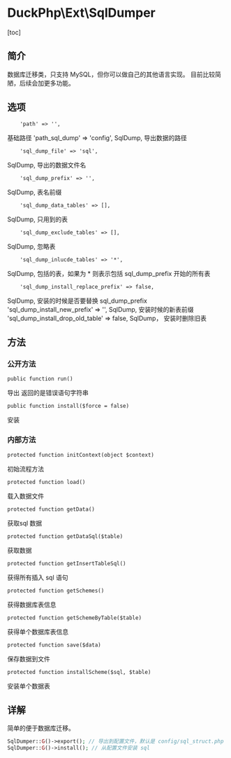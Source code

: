 # DuckPhp\Ext\SqlDumper
[toc]

## 简介

数据库迁移类，只支持 MySQL，但你可以做自己的其他语言实现。
目前比较简陋，后续会加更多功能。

## 选项

        'path' => '',
基础路径
        'path_sql_dump' => 'config',
SqlDump, 导出数据的路径

        'sql_dump_file' => 'sql',
SqlDump, 导出的数据文件名

        'sql_dump_prefix' => '',
SqlDump, 表名前缀

        'sql_dump_data_tables' => [],
SqlDump, 只用到的表

        'sql_dump_exclude_tables' => [],
SqlDump, 忽略表

        'sql_dump_inlucde_tables' => '*',
SqlDump, 包括的表，如果为 * 则表示包括 sql_dump_prefix 开始的所有表

        'sql_dump_install_replace_prefix' => false,
SqlDump,  安装的时候是否要替换 sql_dump_prefix
        'sql_dump_install_new_prefix' => '',
SqlDump,  安装时候的新表前缀
        'sql_dump_install_drop_old_table' => false,
SqlDump， 安装时删除旧表

## 方法

### 公开方法


    public function run()
导出 返回的是错误语句字符串

    public function install($force = false)
安装

### 内部方法

    protected function initContext(object $context)
初始流程方法

    protected function load()
载入数据文件

    protected function getData()
获取sql 数据

    protected function getDataSql($table)
获取数据

    protected function getInsertTableSql()
获得所有插入 sql 语句

    protected function getSchemes()
获得数据库表信息

    protected function getSchemeByTable($table)
获得单个数据库表信息

    protected function save($data)
保存数据到文件

    protected function installScheme($sql, $table)
安装单个数据表
## 详解

简单的便于数据库迁移。

```php
SqlDumper::G()->export(); // 导出到配置文件，默认是 config/sql_struct.php
SqlDumper::G()->install(); // 从配置文件安装 sql

```




